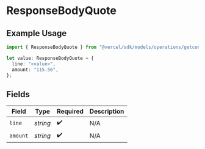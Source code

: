 # ResponseBodyQuote

## Example Usage

```typescript
import { ResponseBodyQuote } from "@vercel/sdk/models/operations/getconfigurations.js";

let value: ResponseBodyQuote = {
  line: "<value>",
  amount: "115.56",
};
```

## Fields

| Field              | Type               | Required           | Description        |
| ------------------ | ------------------ | ------------------ | ------------------ |
| `line`             | *string*           | :heavy_check_mark: | N/A                |
| `amount`           | *string*           | :heavy_check_mark: | N/A                |